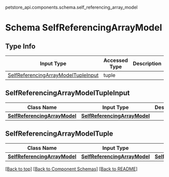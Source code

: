 petstore_api.components.schema.self_referencing_array_model
# Schema SelfReferencingArrayModel

## Type Info
Input Type | Accessed Type | Description | Notes
------------ | ------------- | ------------- | -------------
[SelfReferencingArrayModelTupleInput](#selfreferencingarraymodeltupleinput) | tuple |  |

## SelfReferencingArrayModelTupleInput
Class Name | Input Type | Description | Notes
------------- | ------------- | ------------- | -------------
[**SelfReferencingArrayModel**](#top) | [**SelfReferencingArrayModel**](#top) |  |

## SelfReferencingArrayModelTuple
Class Name | Input Type | Accessed Type | Description | Notes
------------- | ------------- | ------------- | ------------- | -------------
[**SelfReferencingArrayModel**](#top) | [**SelfReferencingArrayModel**](#top) | [**SelfReferencingArrayModel**](#top) |  |

[[Back to top]](#top) [[Back to Component Schemas]](../../../README.md#Component-Schemas) [[Back to README]](../../../README.md)
